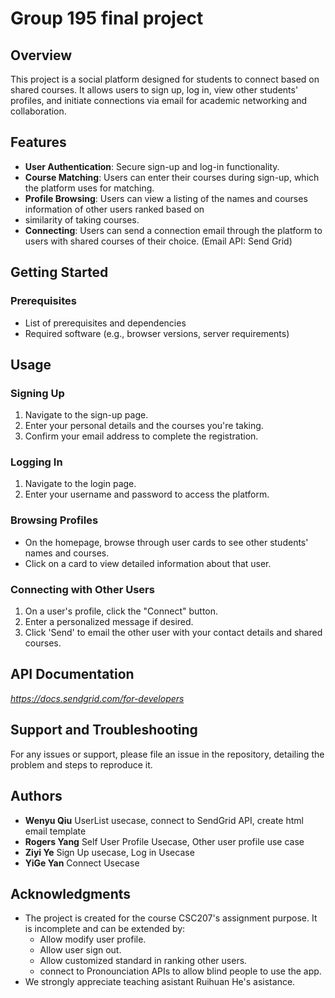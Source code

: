 

# Group 195 final project

## Overview

This project is a social platform designed for students to connect based on shared courses. It allows users to sign up, log in, view other students' profiles, and initiate connections via email for academic networking and collaboration.

## Features

- **User Authentication**: Secure sign-up and log-in functionality.
- **Course Matching**: Users can enter their courses during sign-up, which the platform uses for matching.
- **Profile Browsing**: Users can view a listing of the names and courses information of other users ranked based on
- similarity of taking courses.
- **Connecting**: Users can send a connection email through the platform to users with shared courses of their choice.
  (Email API: Send Grid)

## Getting Started

### Prerequisites

- List of prerequisites and dependencies
- Required software (e.g., browser versions, server requirements)


## Usage

### Signing Up

1. Navigate to the sign-up page.
2. Enter your personal details and the courses you're taking.
3. Confirm your email address to complete the registration.

### Logging In

1. Navigate to the login page.
2. Enter your username and password to access the platform.

### Browsing Profiles

- On the homepage, browse through user cards to see other students' names and courses.
- Click on a card to view detailed information about that user.

### Connecting with Other Users

1. On a user's profile, click the "Connect" button.
2. Enter a personalized message if desired.
3. Click 'Send' to email the other user with your contact details and shared courses.

## API Documentation

*https://docs.sendgrid.com/for-developers*

## Support and Troubleshooting

For any issues or support, please file an issue in the repository, detailing the problem and steps to reproduce it.

## Authors

- **Wenyu Qiu**  UserList usecase, connect to SendGrid API, create html email template
- **Rogers Yang** Self User Profile Usecase, Other user profile use case
- **Ziyi Ye** Sign Up usecase, Log in Usecase
- **YiGe Yan** Connect Usecase 

## Acknowledgments

- The project is created for the course CSC207's assignment purpose. It is incomplete and can be extended by: 
  - Allow modify user profile. 
  - Allow user sign out. 
  - Allow customized standard in ranking other users. 
  - connect to Pronounciation APIs to allow blind people to use the app.
- We strongly appreciate teaching asistant Ruihuan He's asistance.

